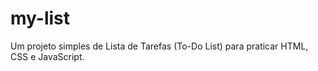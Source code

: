 # my-list
Um projeto simples de Lista de Tarefas (To-Do List) para praticar HTML, CSS e JavaScript.
